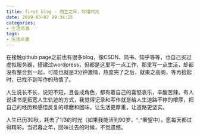 ```yaml
---
title: first blog - 而立之年，珍惜时光
date: 2019-03-07 19:34:25
categories:
- 生活点滴
tags: 
- 生活点滴
---
```


在接触github page之前也有很多blog，像CSDN、简书、知乎等等，也自己买过虚拟服务器，搭建过wordpress，但都是这里写一点工作，那里写一点生活，却都没有整合到一起，可能也就是3分钟激情，热度完了之后，就束之高阁，等再拾起时，已找不到写作的热情了。

人生说长不长，说短不短，且各成角色，都有着自己的喜怒哀乐，辛酸苦辣。有人说读书是拓宽人生轨迹的方式，我觉得记录和写作就是给人生道路不停的增厚，把自己的经历和感悟反复的琢磨和回味，让生活更厚重，让道路更坚实。

人生已历30秋，耗去了1/3的时光（如果我能活到90岁，^_^奢望中），愿每天都过得精彩。当迟暮之年，回味过去的时候，不觉遗憾。
